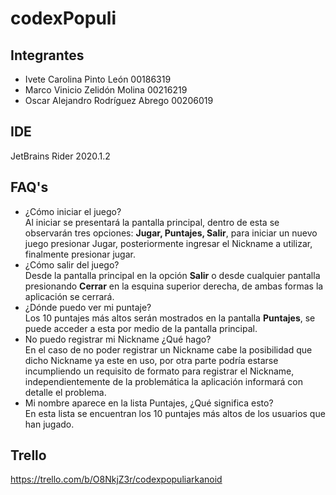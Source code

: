 # codexPopuli

## Integrantes
* Ivete Carolina Pinto León		00186319
* Marco Vinicio Zelidón Molina		00216219
* Oscar Alejandro Rodríguez Abrego	00206019

## IDE
JetBrains Rider 2020.1.2

## FAQ's
* ¿Cómo iniciar el juego? <br>
Al iniciar se presentará la pantalla principal, dentro de esta se observarán tres opciones:
**Jugar, Puntajes, Salir**, para iniciar un nuevo juego presionar Jugar, posteriormente ingresar
el Nickname a utilizar, finalmente presionar jugar.
* ¿Cómo salir del juego? <br>
Desde la pantalla principal en la opción **Salir** o desde cualquier pantalla presionando **Cerrar**
en la esquina superior derecha, de ambas formas la aplicación se cerrará.
* ¿Dónde puedo ver mi puntaje? <br>
Los 10 puntajes más altos serán mostrados en la pantalla **Puntajes**, se puede acceder a esta por
medio de la pantalla principal.
* No puedo registrar mi Nickname ¿Qué hago? <br>
En el caso de no poder registrar un Nickname cabe la posibilidad que dicho Nickname ya este en uso,
por otra parte podría estarse incumpliendo un requisito de formato para registrar el Nickname, 
independientemente de la problemática la aplicación informará con detalle el problema.
* Mi nombre aparece en la lista Puntajes, ¿Qué significa esto? <br>
En esta lista se encuentran los 10 puntajes más altos de los usuarios que han jugado.

## Trello
https://trello.com/b/O8NkjZ3r/codexpopuliarkanoid